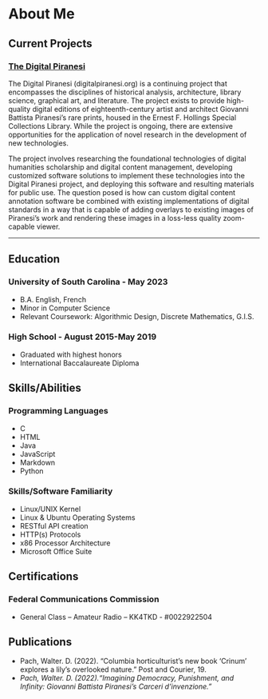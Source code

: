 # About Me
## Current Projects
### [The Digital Piranesi](https://digitalpiranesi.org)
The Digital Piranesi (digitalpiranesi.org) is a continuing project that encompasses the disciplines of historical analysis, architecture, library science, graphical art, and literature. The project exists to provide high-quality digital editions of eighteenth-century artist and architect Giovanni Battista Piranesi’s rare prints, housed in the Ernest F. Hollings Special Collections Library. While the project is ongoing, there are extensive opportunities for the application of novel research in the development of new technologies.

The project involves researching the foundational technologies of digital humanities scholarship and digital content management, developing customized software solutions to implement these technologies into the Digital Piranesi project, and deploying this software and resulting materials for public use. The question posed is how can custom digital content annotation software be combined with existing implementations of digital standards in a way that is capable of adding overlays to existing images of Piranesi’s work and rendering these images in a loss-less quality zoom-capable viewer.

<hr />

## Education
### University of South Carolina - May 2023
* B.A. English, French
* Minor in Computer Science
* Relevant Coursework: Algorithmic Design, Discrete Mathematics, G.I.S.

### High School - August 2015-May 2019
* Graduated with highest honors
* International Baccalaureate Diploma

## Skills/Abilities
### Programming Languages
* C
* HTML
* Java
* JavaScript
* Markdown
* Python

### Skills/Software Familiarity
* Linux/UNIX Kernel
* Linux & Ubuntu Operating Systems
* RESTful API creation
* HTTP(s) Protocols
* x86 Processor Architecture
* Microsoft Office Suite

## Certifications
### Federal Communications Commission
* General Class – Amateur Radio – KK4TKD - #0022922504

## Publications
* Pach, Walter. D. (2022). “Columbia horticulturist’s new book ‘Crinum’ explores a lily’s overlooked nature.” Post and Courier, 19.
* _Pach, Walter. D. (2022).“Imagining Democracy, Punishment, and Infinity: Giovanni Battista Piranesi’s Carceri d’invenzione.”_
